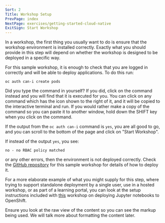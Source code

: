 ```yaml
---
Sort: 2
Title: Workshop Setup
PrevPage: index
NextPage: exercises/getting-started-cloud-native
ExitSign: Start Workshop
---
```


In a workshop, the first thing you usually want to do is ensure that the workshop environment is installed correctly. Exactly what you should provide in this step will depend on whether the workshop is designed to be deployed in a specific way.

For this sample workshop, it is enough to check that you are logged in correctly and will be able to deploy applications. To do this run:

```execute
oc auth can-i create pods
```

Did you type the command in yourself? If you did, click on the command instead and you will find that it is executed for you. You can click on any command which has the <span class="glyphicon glyphicon-play-circle"></span> icon shown to the right of it, and it will be copied to the interactive terminal and run. If you would rather make a copy of the command so you can paste it to another window, hold down the SHIFT key when you click on the command.

If the output from the `oc auth can-i` command is `yes`, you are all good to go, and you can scroll to the bottom of the page and click on "Start Workshop".

If instead of the output `yes`, you see:

```
no - no RBAC policy matched
```

or any other errors, then the environment is not deployed correctly. Check the [GitHub repository](https://github.com/openshift-labs/lab-workshop-content) for this sample workshop for details of how to deploy it.

For a more elaborate example of what you might supply for this step, where trying to support standalone deployment by a single user, use in a hosted workshop, or as part of a learning portal, you can look at the setup instructions included with [this](https://github.com/jupyter-on-openshift/lab-jupyter-notebooks-01/blob/master/workshop/content/setup.md) workshop on deploying Jupyter notebooks to OpenShift.

Ensure you look at the raw view of the content so you can see the markup being used. We will talk more about formatting the content later.
